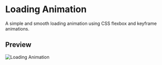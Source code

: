 # Loading Animation

A simple and smooth loading animation using CSS flexbox and keyframe animations.

## Preview

![Loading Animation](LoadAnimation/assets/loading.gif)


